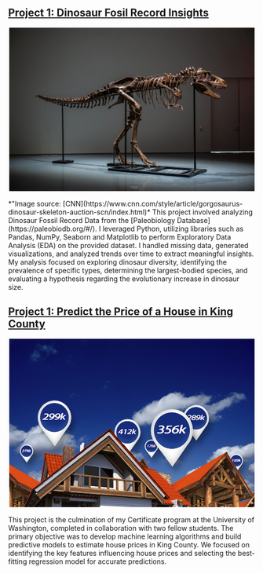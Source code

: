 ## [Project 1: Dinosaur Fosil Record Insights](https://github.com/jshahna/Dinosaur-Fossil-Record-Insights/blob/main/Dinosaurs-fossil-insights.ipynb)

<p align="center">
  <img src="Dinosaur.png" width="500">
</p>
*"Image source: [CNN](https://www.cnn.com/style/article/gorgosaurus-dinosaur-skeleton-auction-scn/index.html)*
This project involved analyzing Dinosaur Fossil Record Data from the [Paleobiology Database](https://paleobiodb.org/#/). I leveraged Python, utilizing libraries such as Pandas, NumPy, Seaborn and Matplotlib to perform Exploratory Data Analysis (EDA) on the provided dataset. I handled missing data, generated visualizations, and analyzed trends over time to extract meaningful insights. My analysis focused on exploring dinosaur diversity, identifying the prevalence of specific types, determining the largest-bodied species, and evaluating a hypothesis regarding the evolutionary increase in dinosaur size.


## [Project 1: Predict the Price of a House in King County](https://github.com/jshahna/King-County-House-Prices/blob/main/Group_Final_Project_CharryDeandres_KanizSyeda_ShahnazJalali.pdf)
<p align="center">
  <img src="King-County-House.png" width="500">
</p>
This project is the culmination of my Certificate program at the University of Washington, completed in collaboration with two fellow students. The primary objective was to develop machine learning algorithms and build predictive models to estimate house prices in King County. We focused on identifying the key features influencing house prices and selecting the best-fitting regression model for accurate predictions.
